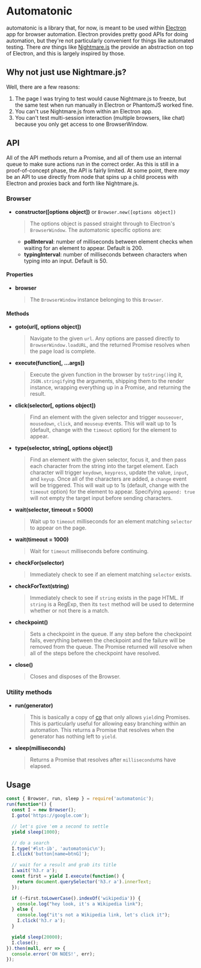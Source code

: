 # Automatonic

automatonic is a library that, for now, is meant to be used within [Electron](http://electron.atom.io) app for browser automation. Electron provides pretty good APIs for doing automation, but they're not particularly convenient for things like automated testing. There _are_ things like [Nightmare.js](http://www.nightmarejs.org) the provide an abstraction on top of Electron, and this is largely inspired by those.

## Why not just use Nightmare.js?

Well, there are a few reasons:

1. The page I was trying to test would cause Nightmare.js to freeze, but the same test when run manually in Electron or PhantomJS worked fine.
2. You can't use Nightmare.js from within an Electron app.
3. You can't test multi-session interaction (multiple browsers, like chat) because you only get access to one BrowserWindow.

## API

All of the API methods return a Promise, and all of them use an internal queue to make sure actions run in the correct order. As this is still in a proof-of-concept phase, the API is fairly limited. At some point, there _may_ be an API to use directly from node that spins up a child process with Electron and proxies back and forth like Nightmare.js.

### Browser

* __constructor([options object])__ or `Browser.new([options object])`
  > The options object is passed straight through to Electron's `BrowserWindow`.
  > The automatonic specific options are:
  * __pollInterval__: number of milliseconds between element checks when waiting for an element to appear. Default is 200.
  * __typingInterval__: number of milliseconds between characters when typing into an input. Default is 50.

#### Properties

* __browser__
  > The `BrowserWindow` instance belonging to this `Browser`.

#### Methods

* __goto(url[, options object])__
  > Navigate to the given `url`. Any options are passed directly to `BrowserWindow.loadURL`, and the returned Promise resolves when the page load is complete.

* __execute(function[, ...args])__ 
  > Execute the given function in the browser by `toString()`ing it, `JSON.stringify`ing the arguments, shipping them to the render instance, wrapping everything up in a Promise, and returning the result.

* __click(selector[, options object])__ 
  > Find an element with the given selector and trigger `mouseover`, `mousedown`, `click`, and `mouseup` events. This will wait up to 1s (default, change with the `timeout` option) for the element to appear.

* __type(selector, string[, options object])__
  > Find an element with the given selector, focus it, and then pass each character from the string into the target element. Each character will trigger `keydown`, `keypress`, update the value, `input`, and `keyup`. Once all of the characters are added, a `change` event will be triggered. This will wait up to 1s (default, change with the `timeout` option) for the element to appear. Specifying `append: true` will not empty the target input before sending characters.

* __wait(selector, timeout = 5000)__
  > Wait up to `timeout` milliseconds for an element matching `selector` to appear on the page.

* __wait(timeout = 1000)__
  > Wait for `timeout` milliseconds before continuing.

* __checkFor(selector)__
  > Immediately check to see if an element matching `selector` exists.

* __checkForText(string)__
  > Immediately check to see if `string` exists in the page HTML. If `string` is a RegExp, then its `test` method will be used to determine whether or not there is a match.

* __checkpoint()__
  > Sets a checkpoint in the queue. If any step before the checkpoint fails, everything between the checkpoint and the failure will be removed from the queue. The Promise returned will resolve when all of the steps before the checkpoint have resolved.

* __close()__
  > Closes and disposes of the Browser.

### Utility methods

* __run(generator)__
  > This is basically a copy of [co](https://github.com/tj/co) that only allows `yield`ing Promises. This is particularly useful for allowing easy branching within an automation. This returns a Promise that resolves when the generator has nothing left to `yield`.

* __sleep(milliseconds)__
  > Returns a Promise that resolves after `milliseconds`ms have elapsed.

## Usage
```js
const { Browser, run, sleep } = require('automatonic');
run(function*() {
  const I = new Browser();
  I.goto('https://google.com');

  // let's give 'em a second to settle
  yield sleep(1000);

  // do a search
  I.type('#lst-ib', 'automatonic\n');
  I.click('button[name=btnG]');

  // wait for a result and grab its title
  I.wait('h3.r a');
  const first = yield I.execute(function() {
    return document.querySelector('h3.r a').innerText;
  });

  if (~first.toLowerCase().indexOf('wikipedia')) {
    console.log("hey look, it's a Wikipedia link");
  } else {
    console.log("it's not a Wikipedia link, let's click it");
    I.click('h3.r a');
  }

  yield sleep(20000);
  I.close();
}).then(null, err => {
  console.error('OH NOES!', err);
});
```
